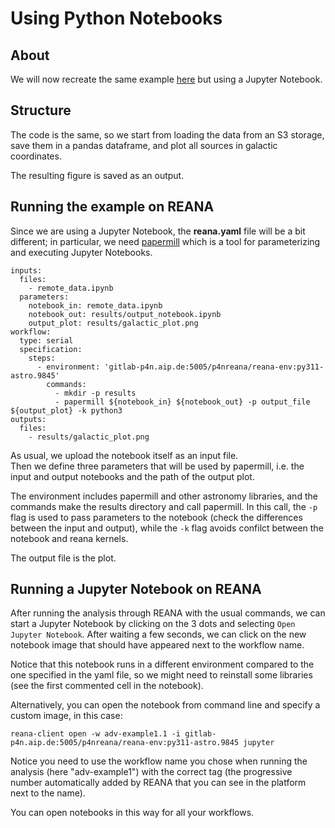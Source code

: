 # Using Python Notebooks

## About

We will now recreate the same example [here](https://gitlab-p4n.aip.de/p4nreana/tutorial2023/-/tree/main/intermediate/example2) but using a Jupyter Notebook.

## Structure

The code is the same, so we start from loading the data from an S3 storage, save them in a pandas dataframe, and plot all sources in galactic coordinates.

The resulting figure is saved as an output.

## Running the example on REANA

Since we are using a Jupyter Notebook, the **reana.yaml** file will be a bit different; in particular, we need [papermill](https://papermill.readthedocs.io/en/latest/) which is a tool for parameterizing and executing Jupyter Notebooks.

```
inputs:
  files:
    - remote_data.ipynb
  parameters:
    notebook_in: remote_data.ipynb
    notebook_out: results/output_notebook.ipynb
    output_plot: results/galactic_plot.png
workflow:
  type: serial
  specification:
    steps:
      - environment: 'gitlab-p4n.aip.de:5005/p4nreana/reana-env:py311-astro.9845'
        commands:
          - mkdir -p results
          - papermill ${notebook_in} ${notebook_out} -p output_file ${output_plot} -k python3
outputs:
  files:
    - results/galactic_plot.png
```

As usual, we upload the notebook itself as an input file.  
Then we define three parameters that will be used by papermill, i.e. the input and output notebooks and the path of the output plot.

The environment includes papermill and other astronomy libraries, and the commands make the results directory and call papermill. In this call, the `-p` flag is used to pass parameters to the notebook (check the differences between the input and output), while the `-k` flag avoids confilct between the notebook and reana kernels.

The output file is the plot.

## Running a Jupyter Notebook on REANA

After running the analysis through REANA with the usual commands, we can start a Jupyter Notebook by clicking on the 3 dots and selecting `Open Jupyter Notebook`. After waiting a few seconds, we can click on the new notebook image that should have appeared next to the workflow name.

Notice that this notebook runs in a different environment compared to the one specified in the yaml file, so we might need to reinstall some libraries (see the first commented cell in the notebook).

Alternatively, you can open the notebook from command line and specify a custom image, in this case:

`reana-client open -w adv-example1.1 -i gitlab-p4n.aip.de:5005/p4nreana/reana-env:py311-astro.9845 jupyter`

Notice you need to use the workflow name you chose when running the analysis (here "adv-example1") with the correct tag (the progressive number automatically added by REANA that you can see in the platform next to the name).

You can open notebooks in this way for all your workflows.

